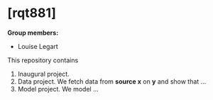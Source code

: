 # \[rqt881\]

**Group members:**
- Louise Legart

This repository contains  
1. Inaugural project. 
2. Data project. We fetch data from **source x** on **y** and show that ...
3. Model project. We model ...

